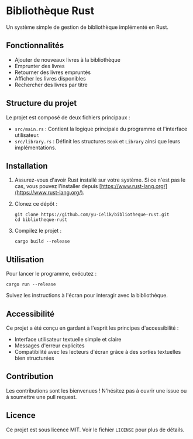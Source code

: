 # Bibliothèque Rust

Un système simple de gestion de bibliothèque implémenté en Rust.

## Fonctionnalités

- Ajouter de nouveaux livres à la bibliothèque
- Emprunter des livres
- Retourner des livres empruntés
- Afficher les livres disponibles
- Rechercher des livres par titre

## Structure du projet

Le projet est composé de deux fichiers principaux :

- `src/main.rs` : Contient la logique principale du programme et l'interface utilisateur.
- `src/library.rs` : Définit les structures `Book` et `Library` ainsi que leurs implémentations.

## Installation

1. Assurez-vous d'avoir Rust installé sur votre système. Si ce n'est pas le cas, vous pouvez l'installer depuis [https://www.rust-lang.org/](https://www.rust-lang.org/).

2. Clonez ce dépôt :
   ```
   git clone https://github.com/yu-Celik/bibliotheque-rust.git
   cd bibliotheque-rust
   ```

3. Compilez le projet :
   ```
   cargo build --release
   ```

## Utilisation

Pour lancer le programme, exécutez :
   ```
   cargo run --release
   ```

Suivez les instructions à l'écran pour interagir avec la bibliothèque.

## Accessibilité

Ce projet a été conçu en gardant à l'esprit les principes d'accessibilité :

- Interface utilisateur textuelle simple et claire
- Messages d'erreur explicites
- Compatibilité avec les lecteurs d'écran grâce à des sorties textuelles bien structurées

## Contribution

Les contributions sont les bienvenues ! N'hésitez pas à ouvrir une issue ou à soumettre une pull request.

## Licence

Ce projet est sous licence MIT. Voir le fichier `LICENSE` pour plus de détails.
